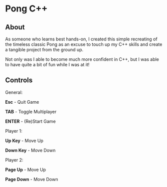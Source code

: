 # Pong C++

## About
As someone who learns best hands-on, I created this simple recreating of the timeless classic Pong as an excuse to touch up my C++ skills and create a tangible project from the ground up.

Not only was I able to become much more confident in C++, but I was able to have quite a bit of fun while I was at it!

## Controls
General:

**Esc** - Quit Game

**TAB** - Toggle Multiplayer

**ENTER** - (Re)Start Game

Player 1:

**Up Key** - Move Up

**Down Key** - Move Down

Player 2:

**Page Up** - Move Up

**Page Down** - Move Down
